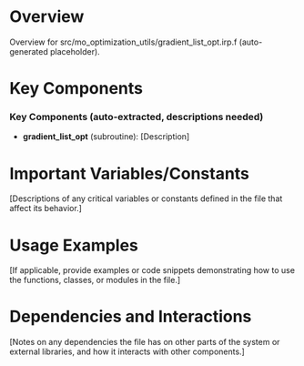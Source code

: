 # Overview

Overview for src/mo_optimization_utils/gradient_list_opt.irp.f (auto-generated placeholder).

# Key Components

### Key Components (auto-extracted, descriptions needed)
- **gradient_list_opt** (subroutine): [Description]

# Important Variables/Constants

[Descriptions of any critical variables or constants defined in the file that affect its behavior.]

# Usage Examples

[If applicable, provide examples or code snippets demonstrating how to use the functions, classes, or modules in the file.]

# Dependencies and Interactions

[Notes on any dependencies the file has on other parts of the system or external libraries, and how it interacts with other components.]
